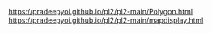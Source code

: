 https://pradeepyoi.github.io/pl2/pl2-main/Polygon.html
https://pradeepyoi.github.io/pl2/pl2-main/mapdisplay.html
